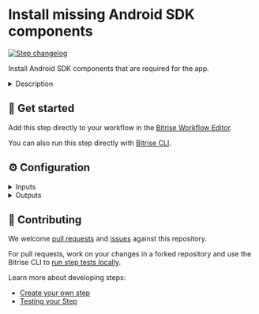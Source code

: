 # Install missing Android SDK components

[![Step changelog](https://shields.io/github/v/release/bitrise-steplib/steps-install-missing-android-tools?include_prereleases&label=changelog&color=blueviolet)](https://github.com/bitrise-steplib/steps-install-missing-android-tools/releases)

Install Android SDK components that are required for the app.

<details>
<summary>Description</summary>


This Step makes sure that required Android SDK components (platforms and build-tools) are installed. To do so, the Step runs the `gradlew dependencies` command.

If the Android Plugin for Gradle version is 2.2.0 or higher, the plugin will download and install the missing components during the Gradle command.
Otherwise the command fails and the Step parses the command's output to determine which SDK components are missing and installs them.

### Configuring the Step

1. Set the path of the `gradlew` file.

   The default value is that of the $PROJECT_LOCATION Environment Variable.

1. If you use an Android NDK in your app, set its revision in the **NDK Revision** input.

### Troubleshooting

If the Step fails, check that your repo actually contains a `gradlew` file. Without the Gradle wrapper, this Step won't work.

### Useful links

[Installing an additional Android SDK package](https://devcenter.bitrise.io/tips-and-tricks/android-tips-and-tricks/#how-to-install-an-additional-android-sdk-package)

### Related Steps

* [Android SDK Update](https://www.bitrise.io/integrations/steps/android-sdk-update)
* [Install React Native](https://www.bitrise.io/integrations/steps/install-react-native)
</details>

## 🧩 Get started

Add this step directly to your workflow in the [Bitrise Workflow Editor](https://devcenter.bitrise.io/steps-and-workflows/steps-and-workflows-index/).

You can also run this step directly with [Bitrise CLI](https://github.com/bitrise-io/bitrise).

## ⚙️ Configuration

<details>
<summary>Inputs</summary>

| Key | Description | Flags | Default |
| --- | --- | --- | --- |
| `gradlew_path` | Using a Gradle Wrapper (gradlew) is required, as the wrapper is what makes sure that the right Gradle version is installed and used for the build. __You can find more information about the Gradle Wrapper (gradlew), and about how you can generate one (if you would not have one already)__ in the official guide at: [https://docs.gradle.org/current/userguide/gradle_wrapper.html](https://docs.gradle.org/current/userguide/gradle_wrapper.html).  **The path should be relative** to the repository root, for example: `./gradlew`, or if it's in a sub directory: `./sub/dir/gradlew`.  | required | `$GRADLEW_PATH` |
| `ndk_version` | NDK version to install, for example `23.0.7599858`. Run `sdkmanager --list` on your machine to see all available versions. Leave this input empty if you are not using the Native Development Kit in your project. |  |  |
| `gradlew_dependencies_options` | Additional options to be added to the executed `gradlew dependencies` command.  The step runs `gradlew dependencies --stacktrace` to list and install the missing project dependencies.  Additional options will be appended to the end of this command.  Example: `--configuration-cache-problems=warn`. |  |  |
</details>

<details>
<summary>Outputs</summary>
There are no outputs defined in this step
</details>

## 🙋 Contributing

We welcome [pull requests](https://github.com/bitrise-steplib/steps-install-missing-android-tools/pulls) and [issues](https://github.com/bitrise-steplib/steps-install-missing-android-tools/issues) against this repository.

For pull requests, work on your changes in a forked repository and use the Bitrise CLI to [run step tests locally](https://devcenter.bitrise.io/bitrise-cli/run-your-first-build/).

Learn more about developing steps:

- [Create your own step](https://devcenter.bitrise.io/contributors/create-your-own-step/)
- [Testing your Step](https://devcenter.bitrise.io/contributors/testing-and-versioning-your-steps/)
